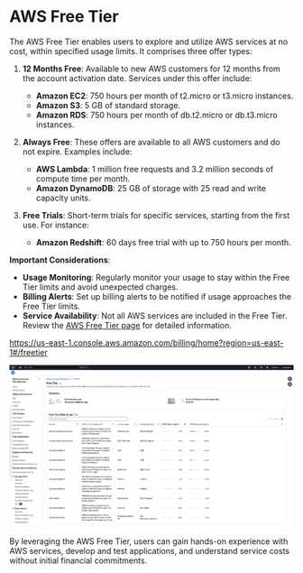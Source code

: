 # AWS Free Tier

The AWS Free Tier enables users to explore and utilize AWS services at no cost, within specified usage limits. It comprises three offer types:

1. **12 Months Free**: Available to new AWS customers for 12 months from the account activation date. Services under this offer include:
   - **Amazon EC2**: 750 hours per month of t2.micro or t3.micro instances.
   - **Amazon S3**: 5 GB of standard storage.
   - **Amazon RDS**: 750 hours per month of db.t2.micro or db.t3.micro instances.

2. **Always Free**: These offers are available to all AWS customers and do not expire. Examples include:
   - **AWS Lambda**: 1 million free requests and 3.2 million seconds of compute time per month.
   - **Amazon DynamoDB**: 25 GB of storage with 25 read and write capacity units.

3. **Free Trials**: Short-term trials for specific services, starting from the first use. For instance:
   - **Amazon Redshift**: 60 days free trial with up to 750 hours per month.

**Important Considerations**:
- **Usage Monitoring**: Regularly monitor your usage to stay within the Free Tier limits and avoid unexpected charges.
- **Billing Alerts**: Set up billing alerts to be notified if usage approaches the Free Tier limits.
- **Service Availability**: Not all AWS services are included in the Free Tier. Review the [AWS Free Tier page](https://aws.amazon.com/free/) for detailed information.


https://us-east-1.console.aws.amazon.com/billing/home?region=us-east-1#/freetier

![alt text](image-52.png)

By leveraging the AWS Free Tier, users can gain hands-on experience with AWS services, develop and test applications, and understand service costs without initial financial commitments.
